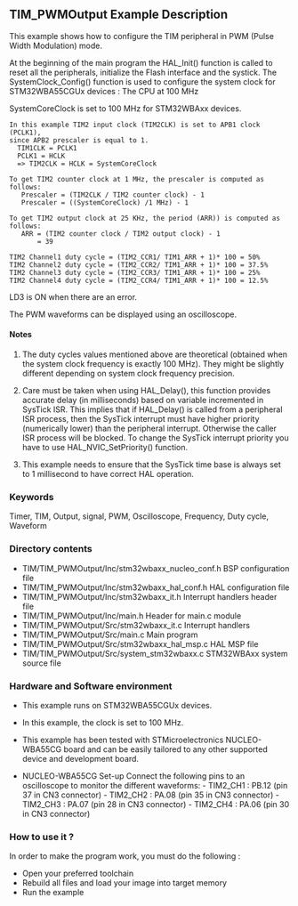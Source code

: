 ## <b>TIM_PWMOutput Example Description</b>

This example shows how to configure the TIM peripheral in PWM (Pulse Width Modulation) 
mode.

At the beginning of the main program the HAL_Init() function is called to reset 
all the peripherals, initialize the Flash interface and the systick.
The SystemClock_Config() function is used to configure the system clock for STM32WBA55CGUx devices :
The CPU at 100 MHz 

SystemCoreClock is set to 100 MHz for STM32WBAxx devices.

    In this example TIM2 input clock (TIM2CLK) is set to APB1 clock (PCLK1),
    since APB2 prescaler is equal to 1.
      TIM1CLK = PCLK1
      PCLK1 = HCLK
      => TIM2CLK = HCLK = SystemCoreClock

    To get TIM2 counter clock at 1 MHz, the prescaler is computed as follows:
       Prescaler = (TIM2CLK / TIM2 counter clock) - 1
       Prescaler = ((SystemCoreClock) /1 MHz) - 1

    To get TIM2 output clock at 25 KHz, the period (ARR)) is computed as follows:
       ARR = (TIM2 counter clock / TIM2 output clock) - 1
           = 39

    TIM2 Channel1 duty cycle = (TIM2_CCR1/ TIM1_ARR + 1)* 100 = 50%
    TIM2 Channel2 duty cycle = (TIM2_CCR2/ TIM1_ARR + 1)* 100 = 37.5%
    TIM2 Channel3 duty cycle = (TIM2_CCR3/ TIM1_ARR + 1)* 100 = 25%
    TIM2 Channel4 duty cycle = (TIM2_CCR4/ TIM1_ARR + 1)* 100 = 12.5%

LD3 is ON when there are an error.

The PWM waveforms can be displayed using an oscilloscope.

#### <b>Notes</b>

 1. The duty cycles values mentioned above are theoretical (obtained when the system clock frequency is exactly 100 MHz).
    They might be slightly different depending on system clock frequency precision.

 2. Care must be taken when using HAL_Delay(), this function provides accurate delay (in milliseconds)
    based on variable incremented in SysTick ISR. This implies that if HAL_Delay() is called from
    a peripheral ISR process, then the SysTick interrupt must have higher priority (numerically lower)
    than the peripheral interrupt. Otherwise the caller ISR process will be blocked.
    To change the SysTick interrupt priority you have to use HAL_NVIC_SetPriority() function.
      
 2. This example needs to ensure that the SysTick time base is always set to 1 millisecond
    to have correct HAL operation.

### <b>Keywords</b>

Timer, TIM, Output, signal, PWM, Oscilloscope, Frequency, Duty cycle, Waveform

### <b>Directory contents</b>

  - TIM/TIM_PWMOutput/Inc/stm32wbaxx_nucleo_conf.h  BSP configuration file
  - TIM/TIM_PWMOutput/Inc/stm32wbaxx_hal_conf.h    	HAL configuration file
  - TIM/TIM_PWMOutput/Inc/stm32wbaxx_it.h          	Interrupt handlers header file
  - TIM/TIM_PWMOutput/Inc/main.h                  	Header for main.c module  
  - TIM/TIM_PWMOutput/Src/stm32wbaxx_it.c         	Interrupt handlers
  - TIM/TIM_PWMOutput/Src/main.c                  	Main program
  - TIM/TIM_PWMOutput/Src/stm32wbaxx_hal_msp.c     	HAL MSP file
  - TIM/TIM_PWMOutput/Src/system_stm32wbaxx.c      	STM32WBAxx system source file


### <b>Hardware and Software environment</b>

  - This example runs on STM32WBA55CGUx devices.
  - In this example, the clock is set to 100 MHz.
    
  - This example has been tested with STMicroelectronics NUCLEO-WBA55CG 
    board and can be easily tailored to any other supported device 
    and development board.      

  - NUCLEO-WBA55CG Set-up
   Connect the following pins to an oscilloscope to monitor the different waveforms:
        - TIM2_CH1 : PB.12 (pin 37 in CN3 connector)
        - TIM2_CH2 : PA.08 (pin 35 in CN3 connector)
        - TIM2_CH3 : PA.07 (pin 28 in CN3 connector)
        - TIM2_CH4 : PA.06 (pin 30 in CN3 connector)


### <b>How to use it ?</b>

In order to make the program work, you must do the following :

 - Open your preferred toolchain
 - Rebuild all files and load your image into target memory
 - Run the example


